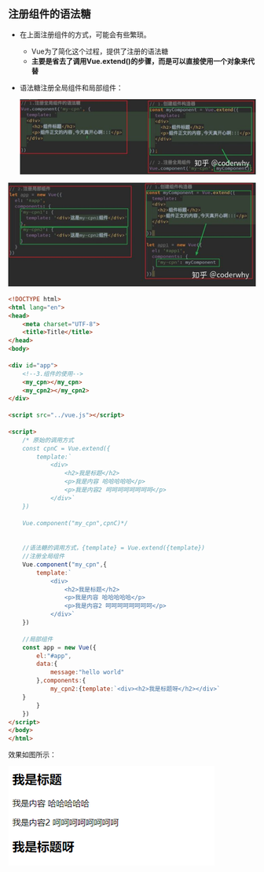 ## 注册组件的语法糖

- 在上面注册组件的方式，可能会有些繁琐。

  - Vue为了简化这个过程，提供了注册的语法糖
  - **主要是省去了调用Vue.extend()的步骤，而是可以直接使用一个对象来代替**

- 语法糖注册全局组件和局部组件：

  ![image-20210821173239545](image\image-20210821173239545.png)

![image-20210821173401495](image\image-20210821173401495.png)

```html
<!DOCTYPE html>
<html lang="en">
<head>
    <meta charset="UTF-8">
    <title>Title</title>
</head>
<body>

<div id="app">
    <!--3.组件的使用-->
    <my_cpn></my_cpn>
    <my_cpn2></my_cpn2>
</div>

<script src="../vue.js"></script>

<script>
    /* 原始的调用方式
    const cpnC = Vue.extend({
        template:`
            <div>
                <h2>我是标题</h2>
                <p>我是内容 哈哈哈哈哈</p>
                <p>我是内容2 呵呵呵呵呵呵呵呵</p>
            </div>`
    })

    Vue.component("my_cpn",cpnC)*/


    //语法糖的调用方式，{template} = Vue.extend({template})
    //注册全局组件
    Vue.component("my_cpn",{
        template:`
            <div>
                <h2>我是标题</h2>
                <p>我是内容 哈哈哈哈哈</p>
                <p>我是内容2 呵呵呵呵呵呵呵呵</p>
            </div>`
    })

	//局部组件
    const app = new Vue({
        el:"#app",
        data:{
            message:"hello world"
        },components:{
            my_cpn2:{template:`<div><h2>我是标题呀</h2></div>`
    }
        }
    })
</script>
</body>
</html>
```

效果如图所示：

![企业微信截图_20210821174039](image\企业微信截图_20210821174039.png)